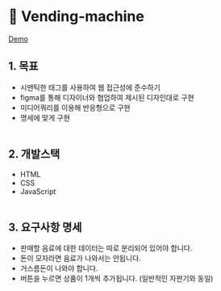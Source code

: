 # 🥤 Vending-machine

[Demo](https://yoyoujin.github.io/Vending-machine/)

## 1. 목표

- 시맨틱한 태그를 사용하여 웹 접근성에 준수하기
- figma를 통해 디자이너와 협업하여 제시된 디자인대로 구현
- 미디어쿼리를 이용해 반응형으로 구현
- 명세에 맞게 구현
  <br><br>

## 2. 개발스택

- HTML
- CSS
- JavaScript
  <br><br>

## 3. 요구사항 명세

- 판매할 음료에 대한 데이터는 따로 분리되어 있어야 합니다.
- 돈이 모자라면 음료가 나와서는 안됩니다.
- 거스름돈이 나와야 합니다.
- 버튼을 누르면 상품이 1개씩 추가됩니다. (일반적인 자판기와 동일)
  <br><br>
